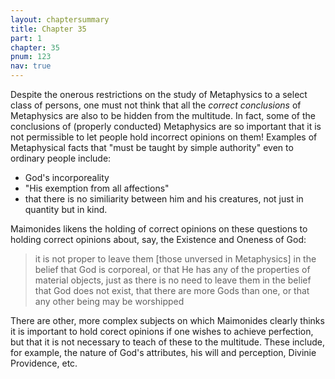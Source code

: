 ```yaml
---
layout: chaptersummary
title: Chapter 35
part: 1
chapter: 35
pnum: 123
nav: true
---
```


Despite the onerous restrictions on the study of Metaphysics to a select class of persons, one must not think that all the _correct conclusions_ of Metaphysics are also to be hidden from the multitude. In fact, some of the conclusions of (properly conducted) Metaphysics are so important that it is not permissible to let people hold incorrect opinions on them! Examples of Metaphysical facts that "must be taught by simple authority" even to ordinary people include:
- God's incorporeality
- "His exemption from all affections"
- that there is no similiarity between him and his creatures, not just in quantity but in kind.

Maimonides likens the holding of correct opinions on these questions to holding correct opinions about, say, the Existence and Oneness of God:
>it is not proper to leave them [those unversed in Metaphysics] in the belief that God is corporeal, or that He has any of the properties of material objects, just as there is no need to leave them in the belief that God does not exist, that there are more Gods than one, or that any other being may be worshipped

There are other, more complex subjects on which Maimonides clearly thinks it is important to hold corect opinions if one wishes to achieve perfection, but that it is not necessary to teach of these to the multitude. These include, for example, the nature of God's attributes, his will and perception, Divinie Providence, etc.
